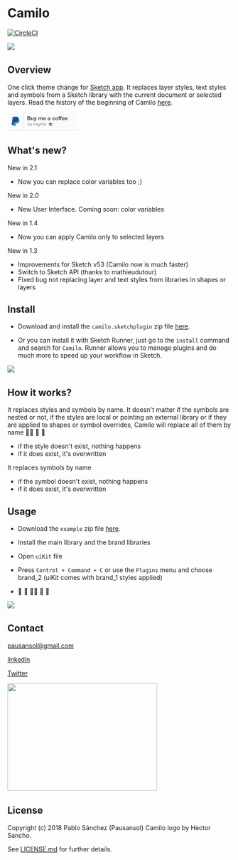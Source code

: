 # Camilo

[![CircleCI](https://circleci.com/gh/Pausansol/Camilo.svg?style=svg)](https://circleci.com/gh/Pausansol/Camilo)

<img src='https://raw.githubusercontent.com/pausansol/camilo/master/images/cover.png'>


## Overview
One click theme change for [Sketch app](https://www.sketchapp.com/). It replaces layer styles, text styles and symbols from a Sketch library with the current document or selected layers. Read the history of the beginning of Camilo [here](https://medium.com/makingtuenti/camilo-our-tool-and-technique-for-one-click-brand-change-in-sketch-52-2060ae4161ae). 

<a href="https://www.paypal.me/pausansol">
	<img width="160" height="41" src="https://raw.githubusercontent.com/pausansol/camilo/master/images/donate.png">
</a>

## What's new?

New in 2.1

- Now you can replace color variables too ;)

New in 2.0

- New User Interface. Coming soon: color variables

New in 1.4

- Now you can apply Camilo only to selected layers

New in 1.3

- Improvements for Sketch v53 (Camilo now is much faster)
- Switch to Sketch API (thanks to mathieudutour)
- Fixed bug not replacing layer and text styles from libraries in shapes or layers

## Install

* Download and install the `camilo.sketchplugin` zip file [here](https://github.com/Pausansol/Camilo/releases/download/v2.1.0/Camilo.sketchplugin.zip).

* Or you can install it with Sketch Runner, just go to the `install` command and search for `Camilo`. Runner allows you to manage plugins and do much more to speed up your workflow in Sketch.

<img src='https://raw.githubusercontent.com/pausansol/camilo/master/images/InstallwithRunner.png' width="500">

## How it works?

It replaces styles and symbols by name. It doesn't matter if the symbols are nested or not, if the styles are local or pointing an external library or if they are applied to shapes or symbol overrides, Camilo will replace all of them by name 🙌🏼 🎈 🎉

* if the style doesn't exist, nothing happens
* if it does exist, it's overwritten

It replaces symbols by name

* if the symbol doesn't exist, nothing happens
* if it does exist, it's overwritten

## Usage

* Download the `example` zip file [here](https://github.com/Pausansol/Camilo/releases/download/v1.4/Camilo_example.zip).

* Install the main library and the brand libraries

* Open `uiKit` file

* Press `Control + Command + C` or use the `Plugins` menu and choose brand_2 (uiKit comes with brand_1 styles applied) 

* 🎉 🎈 🙌🏼 🎈 🎉



<img src='https://raw.githubusercontent.com/pausansol/camilo/master/images/brand_change.gif'>

## Contact

pausansol@gmail.com

[linkedin](https://www.linkedin.com/in/pablosanchezsoler/)

[Twitter](https://twitter.com/pausansol)

<a href="https://medium.com/makingtuenti/camilo-our-tool-and-technique-for-one-click-brand-change-in-sketch-52-2060ae4161ae">
	<img width="337" height="241" src="https://raw.githubusercontent.com/pausansol/camilo/master/images/medium_preview.png" >
</a>

## License
Copyright (c) 2018 Pablo Sánchez (Pausansol) Camilo logo by Hector Sancho.

See [LICENSE.md](https://github.com/pausansol/camilo/blob/master/LICENSE.md) for further details.

